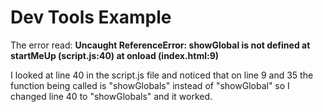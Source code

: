 Dev Tools Example
=================

The error read: 
 **Uncaught ReferenceError: showGlobal is not defined
    at startMeUp (script.js:40)
    at onload (index.html:9)**
    
I looked at line 40 in the script.js file and noticed that on line 9 and 35 the function being called is "showGlobals" instead of "showGlobal" so I changed line 40 to "showGlobals" and it worked.
